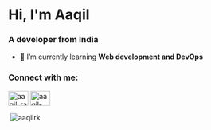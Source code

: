 <h1>Hi, I'm Aaqil</h1>
<h3>A developer from India</h3>

- 🌱 I’m currently learning **Web development and DevOps**

<h3 align="left">Connect with me:</h3>
<p align="left">
<a href="https://twitter.com/aaqilrk/" target="blank"><img align="center" src="https://raw.githubusercontent.com/rahuldkjain/github-profile-readme-generator/master/src/images/icons/Social/twitter.svg" alt="aaqil_raj" height="30" width="40" /></a>
<a href="https://www.linkedin.com/in/aaqil-krishna/" target="blank"><img align="center" src="https://raw.githubusercontent.com/rahuldkjain/github-profile-readme-generator/master/src/images/icons/Social/linked-in-alt.svg" alt="aaqil-krishna-1a81a81b1" height="30" width="40" /></a>
</p>

<p>&nbsp;<img align="center" src="https://github-readme-stats.vercel.app/api?username=aaqilrk&show_icons=true&locale=en" alt="aaqilrk" /></p>
